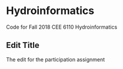 # Hydroinformatics
Code for Fall 2018 CEE 6110 Hydroinformatics 

## Edit Title
The edit for the participation assignment
